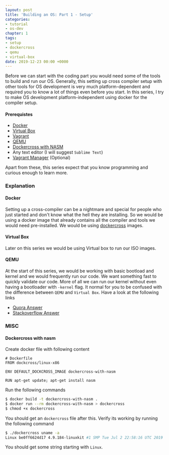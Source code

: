 ```yaml
---
layout: post
title: 'Building an OS: Part 1 - Setup'
categories:
- tutorial
- os-dev
chapter: 1
tags:
- setup
- dockercross
- qemu
- virtual-box
date: 2019-12-23 00:00 +0000
---
```

Before we can start with the coding part you would need some of the tools to build and run our OS.
Generally, this setting up cross compiler setup with other tools for OS development is very much platform-dependent and required you to know a lot of things even before you start. 
In this series, I try to make OS development platform-independent using docker for the compiler setup.


#### Prerequistes 
- [Docker](https://www.docker.com/)
- [Virtual Box](https://www.virtualbox.org/)
- [Vagrant](https://www.vagrantup.com/)
- [QEMU](https://www.qemu.org/)
- [Dockercross with NASM](#dockercross-with-nasm)
- Any text editor (I will suggest `Sublime Text`)
- [Vagrant Manager](http://vagrantmanager.com/) (Optional)

Apart from these, this series expect that you know programming and curious enough to learn more.
<!--more-->


### Explanation
#### Docker
Setting up a cross-compiler can be a nightmare and special for people who just started and don't know what the hell they are installing. So we would be using a docker image that already contains all the compiler and tools we would need pre-installed.
We would be using [dockercross](https://github.com/dockcross/dockcross) images.

#### Virtual Box
Later on this series we would be using Virtual box to run our ISO images.

#### QEMU
At the start of this series, we would be working with basic bootload and kernel and we would frequently run our code. We want something fast to quickly validate our code.
More of all we can run our kernel without even having a bootloader with `-kernel`  flag.
It normal for you to be confused with the difference between `QEMU` and `Virtual Box`. Have a look at the following links
- [Quora Answer](https://www.quora.com/What-are-the-pros-and-cons-of-VirtualBox-versus-QEMU)
- [Stackoverflow Answer](https://stackoverflow.com/questions/43704856/what-are-the-differences-between-qemu-and-virtualbox)


### MISC

#### Dockercross with nasm
Create docker file with following content

```plain
# Dockerfile
FROM dockcross/linux-x86

ENV DEFAULT_DOCKCROSS_IMAGE dockercross-with-nasm

RUN apt-get update; apt-get install nasm
```

Run the following commands
```bash
$ docker build -t dockercross-with-nasm .
$ docker run --rm dockercross-with-nasm > dockercross
$ chmod +x dockercross
```

You should get an `dockercross` file after this.
Verify its working by running the following command
```bash
$ ./dockercross uname -a
Linux be0ff6624d17 4.9.184-linuxkit #1 SMP Tue Jul 2 22:58:16 UTC 2019 i686 GNU/Linux

```

You should get some string starting with `Linux`.